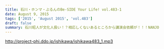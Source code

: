 ```yaml
---
title: 石川・ホンマ・ぶるんのBe-SIDE Your Life! vol.483-1
date: August 9, 2015
tags: ['2015', 'August 2015', 'vol.483']
draft: false
summary: 石川昭人が文化人扱い！？相応しくないあるところから講演会依頼が！！！NANJO
---
```


http://project-phi.ddo.jp/ishikawa/ishikawa483_1.mp3